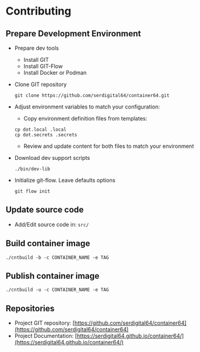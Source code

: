 # Contributing

## Prepare Development Environment

- Prepare dev tools
  - Install GIT
  - Install GIT-Flow
  - Install Docker or Podman
- Clone GIT repository

  ```shell
  git clone https://github.com/serdigital64/container64.git
  ```

- Adjust environment variables to match your configuration:

  - Copy environment definition files from templates:

  ```shell
  cp dot.local .local
  cp dot.secrets .secrets
  ```

  - Review and update content for both files to match your environment

- Download dev support scripts

  ```shell
  ./bin/dev-lib
  ```

- Initialize git-flow. Leave defaults options

  ```shell
  git flow init
  ```

## Update source code

- Add/Edit source code in: `src/`

## Build container image

```shell
./cntbuild -b -c CONTAINER_NAME -e TAG
```

## Publish container image

```shell
./cntbuild -u -c CONTAINER_NAME -e TAG
```

## Repositories

- Project GIT repository: [https://github.com/serdigital64/container64](https://github.com/serdigital64/container64)
- Project Documentation: [https://serdigital64.github.io/container64/](https://serdigital64.github.io/container64/)

